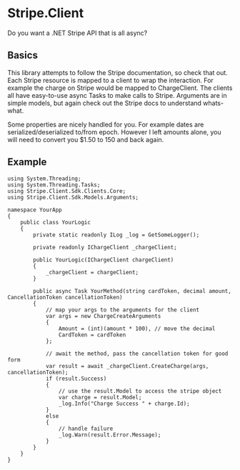 # Stripe.Client

Do you want a .NET Stripe API that is all async?

## Basics

This library attempts to follow the Stripe documentation, so check that out. Each Stripe resource is mapped to a client to wrap the interaction. For example the charge on Stripe would be mapped to ChargeClient. The clients all have easy-to-use async Tasks to make calls to Stripe. Arguments are in simple models, but again check out the Stripe docs to understand whats-what. 

Some properties are nicely handled for you. For example dates are serialized/deserialized to/from epoch. However I left amounts alone, you will need to convert you $1.50 to 150 and back again. 

## Example

    using System.Threading;
    using System.Threading.Tasks;
    using Stripe.Client.Sdk.Clients.Core;
    using Stripe.Client.Sdk.Models.Arguments;
    
    namespace YourApp
    {
        public class YourLogic
        {
            private static readonly ILog _log = GetSomeLogger();
    
            private readonly IChargeClient _chargeClient;
    
            public YourLogic(IChargeClient chargeClient)
            {
                _chargeClient = chargeClient;
            }
    
            public async Task YourMethod(string cardToken, decimal amount, CancellationToken cancellationToken)
            {
                // map your args to the arguments for the client
                var args = new ChargeCreateArguments
                {
                    Amount = (int)(amount * 100), // move the decimal
                    CardToken = cardToken
                };
    
                // await the method, pass the cancellation token for good form
                var result = await _chargeClient.CreateCharge(args, cancellationToken);
                if (result.Success)
                {
                    // use the result.Model to access the stripe object
                    var charge = result.Model;
                    _log.Info("Charge Success " + charge.Id);
                }
                else
                {
                    // handle failure
                    _log.Warn(result.Error.Message);
                }
            }
        }
    }
